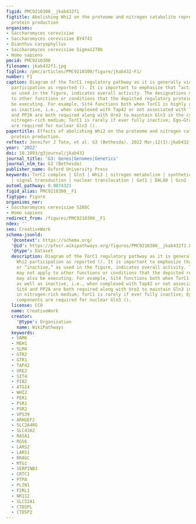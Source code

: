 ```yaml
---
figid: PMC9210300__jkab432f1
figtitle: Abolishing Whi2 on the proteome and nitrogen catabolite repression-sensitive
  protein production
organisms:
- Saccharomyces cerevisiae
- Saccharomyces cerevisiae BY4741
- Dianthus caryophyllus
- Saccharomyces cerevisiae Sigma1278b
- Homo sapiens
pmcid: PMC9210300
filename: jkab432f1.jpg
figlink: /pmc/articles/PMC9210300/figure/jkab432-F1/
number: F1
caption: Diagram of the TorC1 regulatory pathway as it is generally viewed and Whi2
  participation as reported (). It is important to emphasize that “active” or “inactive,”
  as used in the figure, indicates overall activity. The designations may not apply
  to other functions or conditions that the depicted regulatory proteins may also
  be executing. For example, Sit4 functions both when TorC1 is highly active as well
  as inactive, i.e., when complexed with Tap42 or not associated with Tap42; Sit4
  and PP2A are both required along with Ure2 to maintain Gln3 in the cytoplasm in
  nitrogen-rich medium; TorC1 is rarely if ever fully inactive; Ego–Gtr complex components
  are required for nuclear Gln3 ().
papertitle: Effects of abolishing Whi2 on the proteome and nitrogen catabolite repression-sensitive
  protein production.
reftext: Jennifer J Tate, et al. G3 (Bethesda). 2022 Mar;12(3):jkab432.
year: '2022'
doi: 10.1093/g3journal/jkab432
journal_title: 'G3: Genes|Genomes|Genetics'
journal_nlm_ta: G3 (Bethesda)
publisher_name: Oxford University Press
keywords: TorC1 complex | Gln3 | Whi2 | nitrogen metabolism | synthetic complete medium
  | signal transduction | nuclear translocation | Gat1 | DAL80 | Gcn2
automl_pathway: 0.9074321
figid_alias: PMC9210300__F1
figtype: Figure
organisms_ner:
- Saccharomyces cerevisiae S288C
- Homo sapiens
redirect_from: /figures/PMC9210300__F1
ndex: ''
seo: CreativeWork
schema-jsonld:
  '@context': https://schema.org/
  '@id': https://pfocr.wikipathways.org/figures/PMC9210300__jkab432f1.html
  '@type': Dataset
  description: Diagram of the TorC1 regulatory pathway as it is generally viewed and
    Whi2 participation as reported (). It is important to emphasize that “active”
    or “inactive,” as used in the figure, indicates overall activity. The designations
    may not apply to other functions or conditions that the depicted regulatory proteins
    may also be executing. For example, Sit4 functions both when TorC1 is highly active
    as well as inactive, i.e., when complexed with Tap42 or not associated with Tap42;
    Sit4 and PP2A are both required along with Ure2 to maintain Gln3 in the cytoplasm
    in nitrogen-rich medium; TorC1 is rarely if ever fully inactive; Ego–Gtr complex
    components are required for nuclear Gln3 ().
  license: CC0
  name: CreativeWork
  creator:
    '@type': Organization
    name: WikiPathways
  keywords:
  - VAM6
  - MEH1
  - SLM4
  - GTR2
  - GTR1
  - TAP42
  - URE2
  - SIT4
  - PIB2
  - ATG14
  - WHI2
  - PER1
  - PSR1
  - PSR2
  - VPS39
  - ARHGEF2
  - SLC2A4RG
  - SLC43A2
  - RASA1
  - RGS6
  - LARS2
  - LARS1
  - RRAGC
  - MTG1
  - SERPINB3
  - CRTC1
  - PTPA
  - PLIN1
  - F2RL1
  - NR1I2
  - SLC52A1
  - CTDSPL
  - CTDSP2
---
```

